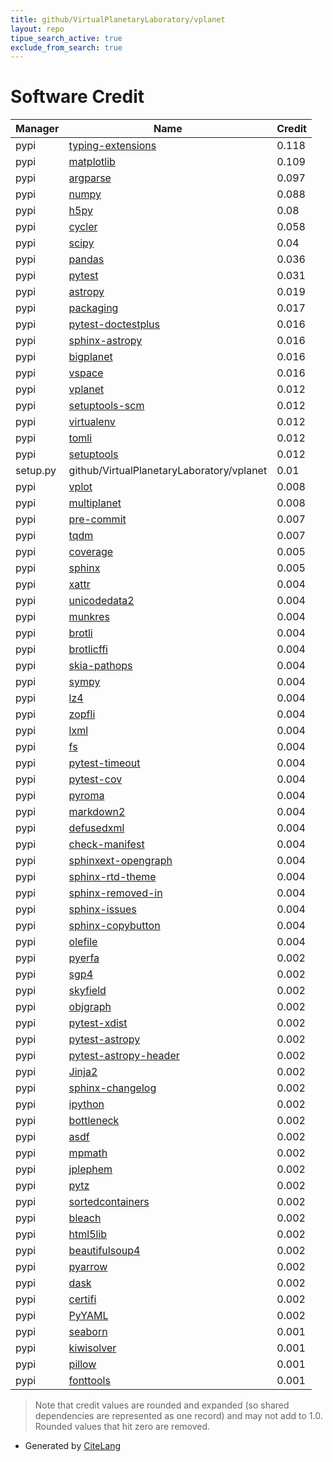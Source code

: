 ```yaml
---
title: github/VirtualPlanetaryLaboratory/vplanet
layout: repo
tipue_search_active: true
exclude_from_search: true
---
```

# Software Credit

|Manager|Name|Credit|
|-------|----|------|
|pypi|[typing-extensions](https://typing.readthedocs.io/)|0.118|
|pypi|[matplotlib](https://matplotlib.org)|0.109|
|pypi|[argparse](https://github.com/ThomasWaldmann/argparse/)|0.097|
|pypi|[numpy](https://pypi.org/project/numpy)|0.088|
|pypi|[h5py](http://www.h5py.org)|0.08|
|pypi|[cycler](https://github.com/matplotlib/cycler)|0.058|
|pypi|[scipy](https://pypi.org/project/scipy)|0.04|
|pypi|[pandas](https://pypi.org/project/pandas)|0.036|
|pypi|[pytest](https://pypi.org/project/pytest)|0.031|
|pypi|[astropy](http://astropy.org)|0.019|
|pypi|[packaging](https://pypi.org/project/packaging)|0.017|
|pypi|[pytest-doctestplus](https://pypi.org/project/pytest-doctestplus)|0.016|
|pypi|[sphinx-astropy](https://pypi.org/project/sphinx-astropy)|0.016|
|pypi|[bigplanet](https://github.com/VirtualPlanetaryLaboratory/BigPlanet)|0.016|
|pypi|[vspace](https://github.com/VirtualPlanetaryLaboratory/vspace)|0.016|
|pypi|[vplanet](https://github.com/VirtualPlanetaryLaboratory/vplanet)|0.012|
|pypi|[setuptools-scm](https://github.com/pypa/setuptools_scm/)|0.012|
|pypi|[virtualenv](https://pypi.org/project/virtualenv)|0.012|
|pypi|[tomli](https://pypi.org/project/tomli)|0.012|
|pypi|[setuptools](https://pypi.org/project/setuptools)|0.012|
|setup.py|github/VirtualPlanetaryLaboratory/vplanet|0.01|
|pypi|[vplot](https://github.com/VirtualPlanetaryLaboratory/vplot/)|0.008|
|pypi|[multiplanet](https://github.com/VirtualPlanetaryLaboratory/multi-planet)|0.008|
|pypi|[pre-commit](https://github.com/pre-commit/pre-commit)|0.007|
|pypi|[tqdm](https://pypi.org/project/tqdm)|0.007|
|pypi|[coverage](https://pypi.org/project/coverage)|0.005|
|pypi|[sphinx](https://pypi.org/project/sphinx)|0.005|
|pypi|[xattr](https://pypi.org/project/xattr)|0.004|
|pypi|[unicodedata2](https://pypi.org/project/unicodedata2)|0.004|
|pypi|[munkres](https://pypi.org/project/munkres)|0.004|
|pypi|[brotli](https://pypi.org/project/brotli)|0.004|
|pypi|[brotlicffi](https://pypi.org/project/brotlicffi)|0.004|
|pypi|[skia-pathops](https://pypi.org/project/skia-pathops)|0.004|
|pypi|[sympy](https://pypi.org/project/sympy)|0.004|
|pypi|[lz4](https://pypi.org/project/lz4)|0.004|
|pypi|[zopfli](https://pypi.org/project/zopfli)|0.004|
|pypi|[lxml](https://pypi.org/project/lxml)|0.004|
|pypi|[fs](https://pypi.org/project/fs)|0.004|
|pypi|[pytest-timeout](https://pypi.org/project/pytest-timeout)|0.004|
|pypi|[pytest-cov](https://pypi.org/project/pytest-cov)|0.004|
|pypi|[pyroma](https://pypi.org/project/pyroma)|0.004|
|pypi|[markdown2](https://pypi.org/project/markdown2)|0.004|
|pypi|[defusedxml](https://pypi.org/project/defusedxml)|0.004|
|pypi|[check-manifest](https://pypi.org/project/check-manifest)|0.004|
|pypi|[sphinxext-opengraph](https://pypi.org/project/sphinxext-opengraph)|0.004|
|pypi|[sphinx-rtd-theme](https://pypi.org/project/sphinx-rtd-theme)|0.004|
|pypi|[sphinx-removed-in](https://pypi.org/project/sphinx-removed-in)|0.004|
|pypi|[sphinx-issues](https://pypi.org/project/sphinx-issues)|0.004|
|pypi|[sphinx-copybutton](https://pypi.org/project/sphinx-copybutton)|0.004|
|pypi|[olefile](https://pypi.org/project/olefile)|0.004|
|pypi|[pyerfa](https://github.com/liberfa/pyerfa)|0.002|
|pypi|[sgp4](https://pypi.org/project/sgp4)|0.002|
|pypi|[skyfield](https://pypi.org/project/skyfield)|0.002|
|pypi|[objgraph](https://pypi.org/project/objgraph)|0.002|
|pypi|[pytest-xdist](https://pypi.org/project/pytest-xdist)|0.002|
|pypi|[pytest-astropy](https://pypi.org/project/pytest-astropy)|0.002|
|pypi|[pytest-astropy-header](https://pypi.org/project/pytest-astropy-header)|0.002|
|pypi|[Jinja2](https://pypi.org/project/Jinja2)|0.002|
|pypi|[sphinx-changelog](https://pypi.org/project/sphinx-changelog)|0.002|
|pypi|[ipython](https://pypi.org/project/ipython)|0.002|
|pypi|[bottleneck](https://pypi.org/project/bottleneck)|0.002|
|pypi|[asdf](https://pypi.org/project/asdf)|0.002|
|pypi|[mpmath](https://pypi.org/project/mpmath)|0.002|
|pypi|[jplephem](https://pypi.org/project/jplephem)|0.002|
|pypi|[pytz](https://pypi.org/project/pytz)|0.002|
|pypi|[sortedcontainers](https://pypi.org/project/sortedcontainers)|0.002|
|pypi|[bleach](https://pypi.org/project/bleach)|0.002|
|pypi|[html5lib](https://pypi.org/project/html5lib)|0.002|
|pypi|[beautifulsoup4](https://pypi.org/project/beautifulsoup4)|0.002|
|pypi|[pyarrow](https://pypi.org/project/pyarrow)|0.002|
|pypi|[dask](https://pypi.org/project/dask)|0.002|
|pypi|[certifi](https://pypi.org/project/certifi)|0.002|
|pypi|[PyYAML](https://pypi.org/project/PyYAML)|0.002|
|pypi|[seaborn](https://seaborn.pydata.org)|0.001|
|pypi|[kiwisolver](https://github.com/nucleic/kiwi)|0.001|
|pypi|[pillow](https://python-pillow.org)|0.001|
|pypi|[fonttools](http://github.com/fonttools/fonttools)|0.001|


> Note that credit values are rounded and expanded (so shared dependencies are represented as one record) and may not add to 1.0. Rounded values that hit zero are removed.


- Generated by [CiteLang](https://github.com/vsoch/citelang)
